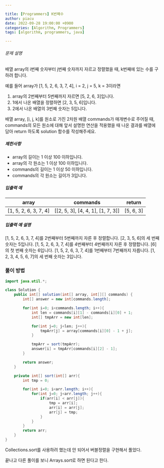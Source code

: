 ```yaml
---

title: [Programmers] K번째수
author: piacu
date: 2022-09-28 19:00:00 +0900
categories: [Algorithm, Programmers]
tags: [algorithm, programmers, java]

---
```


###### 문제 설명

배열 array의 i번째 숫자부터 j번째 숫자까지 자르고 정렬했을 때, k번째에 있는 수를 구하려 합니다.

예를 들어 array가 [1, 5, 2, 6, 3, 7, 4], i = 2, j = 5, k = 3이라면

1. array의 2번째부터 5번째까지 자르면 [5, 2, 6, 3]입니다.
2. 1에서 나온 배열을 정렬하면 [2, 3, 5, 6]입니다.
3. 2에서 나온 배열의 3번째 숫자는 5입니다.

배열 array, [i, j, k]를 원소로 가진 2차원 배열 commands가 매개변수로 주어질 때, commands의 모든 원소에 대해 앞서 설명한 연산을 적용했을 때 나온 결과를 배열에 담아 return 하도록 solution 함수를 작성해주세요.

##### 제한사항

- array의 길이는 1 이상 100 이하입니다.
- array의 각 원소는 1 이상 100 이하입니다.
- commands의 길이는 1 이상 50 이하입니다.
- commands의 각 원소는 길이가 3입니다.

##### 입출력 예

| array                 | commands                          | return    |
| --------------------- | --------------------------------- | --------- |
| [1, 5, 2, 6, 3, 7, 4] | [[2, 5, 3], [4, 4, 1], [1, 7, 3]] | [5, 6, 3] |

##### 입출력 예 설명

[1, 5, 2, 6, 3, 7, 4]를 2번째부터 5번째까지 자른 후 정렬합니다. [2, 3, 5, 6]의 세 번째 숫자는 5입니다.
[1, 5, 2, 6, 3, 7, 4]를 4번째부터 4번째까지 자른 후 정렬합니다. [6]의 첫 번째 숫자는 6입니다.
[1, 5, 2, 6, 3, 7, 4]를 1번째부터 7번째까지 자릅니다. [1, 2, 3, 4, 5, 6, 7]의 세 번째 숫자는 3입니다.

### 풀이 방법

```java
import java.util.*;

class Solution {
    public int[] solution(int[] array, int[][] commands) {
        int[] answer = new int[commands.length];

        for(int i=0; i<commands.length; i++){
            int len = commands[i][1] - commands[i][0] + 1;
            int[] tmpArr = new int[len];

            for(int j=0; j<len; j++){
                tmpArr[j] = array[commands[i][0] - 1 + j];
            }

            tmpArr = sort(tmpArr);
            answer[i] = tmpArr[commands[i][2] - 1];
        }

        return answer;
    }

    private int[] sort(int[] arr){
        int tmp = 0;

        for(int i=0; i<arr.length; i++){
            for(int j=0; j<arr.length; j++){
                if(arr[i] < arr[j]){
                    tmp = arr[i];
                    arr[i] = arr[j];
                    arr[j] = tmp;
                }
            }
        }
        return arr;
    }
}

```

Collections.sort를 사용하려 했는데 안 되어서 버블정렬을 구현해서 풀었다.

끝나고 다른 풀이를 보니 Arrays.sort로 하면 된다고 한다.
